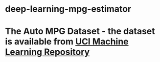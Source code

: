 # deep-learning-mpg-estimator
# **The Auto MPG Dataset** - the dataset is available from [UCI Machine Learning Repository](https://archive.ics.uci.edu/dataset/9/auto+mpg)

